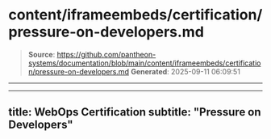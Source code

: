 # content/iframeembeds/certification/pressure-on-developers.md

> **Source**: https://github.com/pantheon-systems/documentation/blob/main/content/iframeembeds/certification/pressure-on-developers.md
> **Generated**: 2025-09-11 06:09:51

---

---
title: WebOps Certification
subtitle: "Pressure on Developers"
---

<Partial file="certification-guide/pressure-on-developers.md" />
